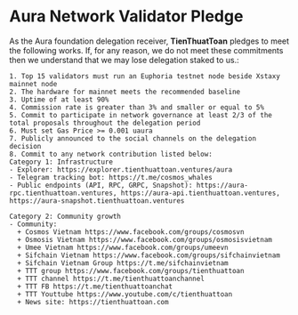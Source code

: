 # Aura Network Validator Pledge

As the Aura foundation delegation receiver, **TienThuatToan** pledges to meet the following works. If, for any reason, we do not meet these commitments then we understand that we may lose delegation staked to us.:

    1. Top 15 validators must run an Euphoria testnet node beside Xstaxy mainnet node
    2. The hardware for mainnet meets the recommended baseline    
    3. Uptime of at least 90%
    4. Commission rate is greater than 3% and smaller or equal to 5%
    5. Commit to participate in network governance at least 2/3 of the total proposals throughout the delegation period
    6. Must set Gas Price >= 0.001 uaura
    7. Publicly announced to the social channels on the delegation decision
    8. Commit to any network contribution listed below:
    Category 1: Infrastructure
    - Explorer: https://explorer.tienthuattoan.ventures/aura
    - Telegram tracking bot: https://t.me/cosmos_whales
    - Public endpoints (API, RPC, GRPC, Snapshot): https://aura-rpc.tienthuattoan.ventures, https://aura-api.tienthuattoan.ventures, https://aura-snapshot.tienthuattoan.ventures

    Category 2: Community growth
    - Community:
      + Cosmos Vietnam https://www.facebook.com/groups/cosmosvn
      + Osmosis Vietnam https://www.facebook.com/groups/osmosisvietnam
      + Umee Vietnam https://www.facebook.com/groups/umeevn
      + Sifchain Vietnam https://www.facebook.com/groups/sifchainvietnam
      + Sifchain Vietnam Group https://t.me/sifchainvietnam
      + TTT group https://www.facebook.com/groups/tienthuattoan
      + TTT channel https://t.me/tienthuattoanchannel
      + TTT FB https://t.me/tienthuattoanchat
      + TTT Youttube https://www.youtube.com/c/tienthuattoan
      + News site: https://tienthuattoan.com
